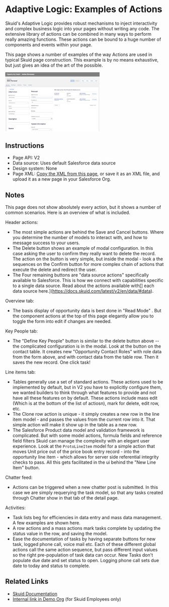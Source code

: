 # Adaptive Logic: Examples of Actions

Skuid's Adaptive Logic provides robust mechanisms to inject interactivity and complex business logic into your pages without writing any code.  The extensive library of actions can be combined in many ways to perform really amazing functions.  These actions can be bound to a huge number of components and events within your page. 

This page shows a number of examples of the way Actions are used in typical Skuid page construction.  This example is by no means exhaustive, but just gives an idea of the art of the possible. 

<img src="OppDetailActions.png" width="300"></img>

## Instructions
- Page API:  V2
- Data source: Uses default Salesforce data source
- Design system: None 
- Page XML:  [Copy the XML from this page](Opportunity_Detail_Action_Showcase.xml), or save it as an XML file, and upload it as a new page in your Salesforce Org.  

## Notes

This page does not show absolutely every action,  but it shows a number of common scenarios. Here is an overview of what is included.

Header actions: 
- The most simple actions are behind the Save and Cancel buttons.  Where you determine the number of models to interact with,  and how to message success to your users. 
- The Delete button shows an example of modal configuration.  In this case asking the user to confirm they really want to delete the record.  The action on the button is very simple,  but inside the modal - look a the sequences on the Confirm button for more complex chain of actions that execute the delete and redirect the user. 
- The Four remaining buttons are "data source actions" specifically available to Salesforce.  This is how we connect with capabilities specific to a single data source.  Read about the actions available with[] each data source here.](https://docs.skuid.com/latest/v2/en/data/#data).   

Overview tab: 
- The basis display of opportunity data is best done in "Read Mode" .  But the component actions at the top of this page elegantly allow you to toggle the form into edit if changes are needed. 

Key People tab: 
- The "Define Key People" button is similar to the delete button above -- the complicated configuration is in the modal.  Look at the button on the contact table.  It creates new "Opportunity Contact Roles" with role data from the form above,  and with contact data from the table row.  Then it saves the new record.  One click task! 

Line items tab:
- Tables generally use a set of standard actions.  These actions used to be implemented by default,  but in V2 you have to explicitly configure them, we wanted builders to think through what features to provide and not have all these features on by default.  These actions include mass edit (Which is at the bottom of the list of actiosn), mark for delete,  edit row, etc. 
- The Clone row action is unique - it simply creates a new row in the line item model - and passes the values from the current row into it.  That simple action will make it show up in the table as a new row. 
- The Salesforce Product data model and validation framework is complicated.  But with some model actions, formula fields and reference field filters Skuid can manage the complexity with an elegant user experience.  Look at the `ProtoLineItem` model for a simple action that moves Unit price out of the price book entry record - into the opportunity line item - which allows for server side referential integrity checks to pass.  All this gets facilitated in the ui behind the "New Line Item" button. 

Chatter feed: 
- Actions can be triggered when a new chatter post is submitted.  In this case we are simply requerying the task model,  so that any tasks created through Chatter show in that tab of the detail page. 

Activities: 
- Task lists beg for efficiencies in data entry and mass data management. A few examples are shown here.
- A row actions and a mass actions mark tasks complete by updating the status value in the row, and saving the model. 
- Ease the documentation of tasks by having separate buttons for new task,  logged phone call,  voice mail etc.  Each of these different global actions call the same action sequence,  but pass different input values so the right pre-population of task data can occur.  New Tasks don't populate due date and set status to open.  Logging phone call sets due date to today and status to complete. 

## Related Links
- [Skuid Documentation](https://docs.skuid.com/latest/v2/en/skuid/action-framework/)
- [Internal link in Demo Org](https://skuid-demo--skuid.na37.visual.force.com/apex/skuid__PageBuilder?id=a090P00001nd4UlQAI) (for Skuid Employees only)



